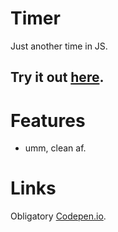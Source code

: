 # Timer
Just another time in JS.

## Try it out [here](https://pratyush997.github.io/timer/).

# Features
- umm, clean af.

# Links
Obligatory [Codepen.io](https://codepen.io/pratyush997/pen/PBjxjy).
